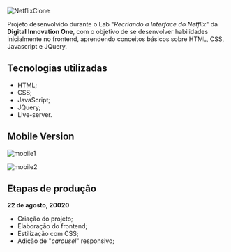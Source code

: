 

![NetflixClone](https://github.com/thiagohrcosta/NetflixClone-Digital-Innovation-One/blob/master/img/imgReadme/mytrailers1.png?raw=true)

Projeto desenvolvido durante o Lab "*Recriando a Interface do Netflix*" da **Digital Innovation One**, com o objetivo de se desenvolver habilidades inicialmente no frontend, aprendendo conceitos básicos sobre HTML, CSS, Javascript e JQuery.

## Tecnologias utilizadas
- HTML;
- CSS;
- JavaScript;
- JQuery;
- Live-server.

## Mobile Version
![mobile1](https://github.com/thiagohrcosta/NetflixClone-Digital-Innovation-One/blob/master/img/imgReadme/mytrailersMob1.png?raw=true)


  ![mobile2](https://github.com/thiagohrcosta/NetflixClone-Digital-Innovation-One/blob/master/img/imgReadme/mytrailersMob2.png?raw=true) 

## Etapas de produção
**22 de agosto, 20020**
- Criação do projeto;
- Elaboração do frontend;
- Estilização com CSS;
- Adição de "*carousel*" responsivo;
